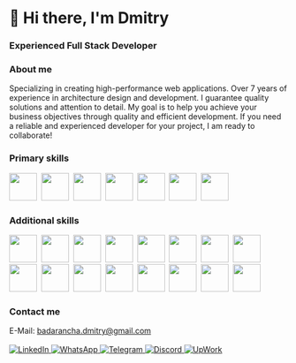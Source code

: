 # 👋 Hi there, I'm Dmitry
### Experienced Full Stack Developer

### About me
Specializing in creating high-performance web applications. Over 7 years of experience in architecture design and development. I guarantee quality solutions and attention to detail.
My goal is to help you achieve your business objectives through quality and efficient development. If you need a reliable and experienced developer for your project, I am ready to collaborate!

### Primary skills
<img src="https://cdn.jsdelivr.net/gh/devicons/devicon@latest/icons/go/go-original-wordmark.svg" style="width: 50px" />&nbsp;
<img src="https://cdn.jsdelivr.net/gh/devicons/devicon@latest/icons/php/php-original.svg" style="width: 50px" />&nbsp;
<img src="https://cdn.jsdelivr.net/gh/devicons/devicon@latest/icons/csharp/csharp-original.svg" style="width: 50px" />&nbsp;
<img src="https://cdn.jsdelivr.net/gh/devicons/devicon@latest/icons/cplusplus/cplusplus-original.svg" style="width: 50px" />&nbsp;
<img src="https://cdn.jsdelivr.net/gh/devicons/devicon@latest/icons/html5/html5-plain-wordmark.svg" style="width: 50px" />&nbsp;
<img src="https://cdn.jsdelivr.net/gh/devicons/devicon@latest/icons/css3/css3-plain-wordmark.svg" style="width: 50px" />&nbsp;
<img src="https://cdn.jsdelivr.net/gh/devicons/devicon@latest/icons/javascript/javascript-original.svg" style="width: 50px" />&nbsp;

### Additional skills  
<img src="https://cdn.jsdelivr.net/gh/devicons/devicon@latest/icons/sass/sass-original.svg" style="width: 50px" />&nbsp;
<img src="https://cdn.jsdelivr.net/gh/devicons/devicon@latest/icons/webpack/webpack-original.svg" style="width: 50px" />&nbsp;
<img src="https://cdn.jsdelivr.net/gh/devicons/devicon@latest/icons/vuejs/vuejs-original.svg" style="width: 50px" />&nbsp;
<img src="https://cdn.jsdelivr.net/gh/devicons/devicon@latest/icons/react/react-original.svg" style="width: 50px" />&nbsp;
<img src="https://cdn.jsdelivr.net/gh/devicons/devicon@latest/icons/git/git-original.svg" style="width: 50px" />&nbsp;
<img src="https://cdn.jsdelivr.net/gh/devicons/devicon@latest/icons/bootstrap/bootstrap-original.svg" style="width: 50px" />&nbsp;
<img src="https://cdn.jsdelivr.net/gh/devicons/devicon@latest/icons/npm/npm-original-wordmark.svg" style="width: 50px" />&nbsp;
<img src="https://cdn.jsdelivr.net/gh/devicons/devicon@latest/icons/nodejs/nodejs-original.svg" style="width: 50px" />&nbsp;
<img src="https://cdn.jsdelivr.net/gh/devicons/devicon@latest/icons/laravel/laravel-original.svg" style="width: 50px" />&nbsp;
<img src="https://cdn.jsdelivr.net/gh/devicons/devicon@latest/icons/redis/redis-original.svg" style="width: 50px" />&nbsp;
<img src="https://cdn.jsdelivr.net/gh/devicons/devicon@latest/icons/python/python-original.svg" style="width: 50px" />&nbsp;
<img src="https://cdn.jsdelivr.net/gh/devicons/devicon@latest/icons/jquery/jquery-original.svg" style="width: 50px" />&nbsp;
<img src="https://cdn.jsdelivr.net/gh/devicons/devicon@latest/icons/grpc/grpc-original.svg" style="width: 50px" />&nbsp;
<img src="https://cdn.jsdelivr.net/gh/devicons/devicon@latest/icons/postgresql/postgresql-original.svg" style="width: 50px" />&nbsp;
<img src="https://cdn.jsdelivr.net/gh/devicons/devicon@latest/icons/mysql/mysql-original.svg" style="width: 50px" />&nbsp;
<img src="https://cdn.jsdelivr.net/gh/devicons/devicon@latest/icons/mongodb/mongodb-original.svg" style="width: 50px" />&nbsp;

### Contact me
E-Mail: badarancha.dmitry@gmail.com<br><br>
<a href="https://www.linkedin.com/in/y0hum/" target="_blank" title="LinkedIn">
    <img src="https://img.shields.io/badge/LinkedIn-blue?style=for-the-badge&logo=linkedin&logoColor=white" alt="LinkedIn"/>
</a>
<a href="https://wa.me/380983027209" target="_blank" title="WhatsApp">
    <img src="https://img.shields.io/badge/WhatsApp-blue?style=for-the-badge&logo=whatsapp&logoColor=white" alt="WhatsApp"/>
</a>
<a href="https://t.me/y0hum" target="_blank" title="Telegram">
    <img src="https://img.shields.io/badge/Telegram-blue?style=for-the-badge&logo=telegram&logoColor=white" alt="Telegram"/>
</a>
<a href="https://discord.gg/6veY2AZzTv" target="_blank" title="Discord">
    <img src="https://img.shields.io/badge/Discord-blue?style=for-the-badge&logo=discord&logoColor=white" alt="Discord"/>
</a>
<a href="https://www.upwork.com/freelancers/~012e743bb54eb41bd2" target="_blank" title="UpWork">
    <img src="https://img.shields.io/badge/UpWork-blue?style=for-the-badge&logo=upwork&logoColor=white" alt="UpWork"/>
</a>
